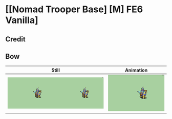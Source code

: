 # [\[Nomad Trooper Base\] \[M\] FE6 Vanilla]

## Credit



## Bow

| Still | Animation |
| :---: | :-------: |
| ![Bow still](./Bow_000.png) | ![Bow animation](./Bow.gif) |
